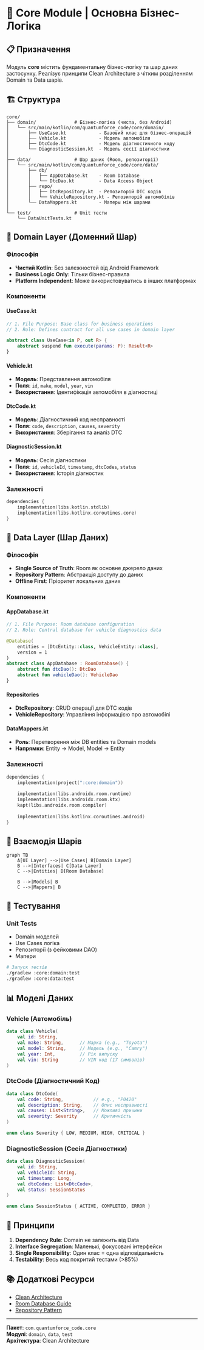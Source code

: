 # 🎯 Core Module | Основна Бізнес-Логіка

## 📋 Призначення

Модуль **core** містить фундаментальну бізнес-логіку та шар даних застосунку. Реалізує принципи Clean Architecture з чітким розділенням Domain та Data шарів.

## 🏗️ Структура

```
core/
├── domain/              # Бізнес-логіка (чиста, без Android)
│   └── src/main/kotlin/com/quantumforce_code/core/domain/
│       ├── UseCase.kt            - Базовий клас для бізнес-операцій
│       ├── Vehicle.kt            - Модель автомобіля
│       ├── DtcCode.kt            - Модель діагностичного коду
│       └── DiagnosticSession.kt  - Модель сесії діагностики
│
├── data/                # Шар даних (Room, репозиторії)
│   └── src/main/kotlin/com/quantumforce_code/core/data/
│       ├── db/
│       │   ├── AppDatabase.kt    - Room Database
│       │   └── DtcDao.kt         - Data Access Object
│       ├── repo/
│       │   ├── DtcRepository.kt  - Репозиторій DTC кодів
│       │   └── VehicleRepository.kt - Репозиторій автомобілів
│       └── DataMappers.kt        - Маперы між шарами
│
└── test/                # Unit тести
    └── DataUnitTests.kt
```

## 🧠 Domain Layer (Доменний Шар)

### Філософія
- **Чистий Kotlin**: Без залежностей від Android Framework
- **Business Logic Only**: Тільки бізнес-правила
- **Platform Independent**: Може використовуватись в інших платформах

### Компоненти

#### UseCase.kt
```kotlin
// 1. File Purpose: Base class for business operations
// 2. Role: Defines contract for all use cases in domain layer

abstract class UseCase<in P, out R> {
    abstract suspend fun execute(params: P): Result<R>
}
```

#### Vehicle.kt
- **Модель**: Представлення автомобіля
- **Поля**: `id`, `make`, `model`, `year`, `vin`
- **Використання**: Ідентифікація автомобіля в діагностиці

#### DtcCode.kt
- **Модель**: Діагностичний код несправності
- **Поля**: `code`, `description`, `causes`, `severity`
- **Використання**: Зберігання та аналіз DTC

#### DiagnosticSession.kt
- **Модель**: Сесія діагностики
- **Поля**: `id`, `vehicleId`, `timestamp`, `dtcCodes`, `status`
- **Використання**: Історія діагностик

### Залежності
```kotlin
dependencies {
    implementation(libs.kotlin.stdlib)
    implementation(libs.kotlinx.coroutines.core)
}
```

## 💾 Data Layer (Шар Даних)

### Філософія
- **Single Source of Truth**: Room як основне джерело даних
- **Repository Pattern**: Абстракція доступу до даних
- **Offline First**: Пріоритет локальних даних

### Компоненти

#### AppDatabase.kt
```kotlin
// 1. File Purpose: Room database configuration
// 2. Role: Central database for vehicle diagnostics data

@Database(
    entities = [DtcEntity::class, VehicleEntity::class],
    version = 1
)
abstract class AppDatabase : RoomDatabase() {
    abstract fun dtcDao(): DtcDao
    abstract fun vehicleDao(): VehicleDao
}
```

#### Repositories
- **DtcRepository**: CRUD операції для DTC кодів
- **VehicleRepository**: Управління інформацією про автомобілі

#### DataMappers.kt
- **Роль**: Перетворення між DB entities та Domain models
- **Напрямки**: Entity → Model, Model → Entity

### Залежності
```kotlin
dependencies {
    implementation(project(":core:domain"))
    
    implementation(libs.androidx.room.runtime)
    implementation(libs.androidx.room.ktx)
    kapt(libs.androidx.room.compiler)
    
    implementation(libs.kotlinx.coroutines.android)
}
```

## 🔗 Взаємодія Шарів

```mermaid
graph TB
    A[UI Layer] -->|Use Cases| B[Domain Layer]
    B -->|Interfaces| C[Data Layer]
    C -->|Entities| D[Room Database]
    
    B -->|Models| B
    C -->|Mappers| B
```

## 🧪 Тестування

### Unit Tests
- Domain моделей
- Use Cases логіка
- Репозиторії (з фейковими DAO)
- Мапери

```bash
# Запуск тестів
./gradlew :core:domain:test
./gradlew :core:data:test
```

## 📊 Моделі Даних

### Vehicle (Автомобіль)
```kotlin
data class Vehicle(
    val id: String,
    val make: String,      // Марка (e.g., "Toyota")
    val model: String,     // Модель (e.g., "Camry")
    val year: Int,         // Рік випуску
    val vin: String        // VIN код (17 символів)
)
```

### DtcCode (Діагностичний Код)
```kotlin
data class DtcCode(
    val code: String,           // e.g., "P0420"
    val description: String,    // Опис несправності
    val causes: List<String>,   // Можливі причини
    val severity: Severity      // Критичність
)

enum class Severity { LOW, MEDIUM, HIGH, CRITICAL }
```

### DiagnosticSession (Сесія Діагностики)
```kotlin
data class DiagnosticSession(
    val id: String,
    val vehicleId: String,
    val timestamp: Long,
    val dtcCodes: List<DtcCode>,
    val status: SessionStatus
)

enum class SessionStatus { ACTIVE, COMPLETED, ERROR }
```

## 🔐 Принципи

1. **Dependency Rule**: Domain не залежить від Data
2. **Interface Segregation**: Маленькі, фокусовані інтерфейси
3. **Single Responsibility**: Один клас = одна відповідальність
4. **Testability**: Весь код покритий тестами (>85%)

## 📚 Додаткові Ресурси

- [Clean Architecture](https://blog.cleancoder.com/uncle-bob/2012/08/13/the-clean-architecture.html)
- [Room Database Guide](https://developer.android.com/training/data-storage/room)
- [Repository Pattern](https://developer.android.com/codelabs/basic-android-kotlin-training-repository-pattern)

---

**Пакет**: `com.quantumforce_code.core`  
**Модулі**: `domain`, `data`, `test`  
**Архітектура**: Clean Architecture
